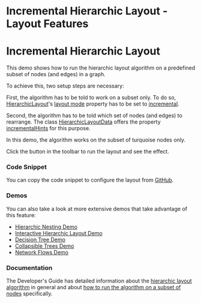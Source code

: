 <!--
 //////////////////////////////////////////////////////////////////////////////
 // @license
 // This file is part of yFiles for HTML 2.6.0.2.
 // Use is subject to license terms.
 //
 // Copyright (c) 2000-2023 by yWorks GmbH, Vor dem Kreuzberg 28,
 // 72070 Tuebingen, Germany. All rights reserved.
 //
 //////////////////////////////////////////////////////////////////////////////
-->
# Incremental Hierarchic Layout - Layout Features

# Incremental Hierarchic Layout

This demo shows how to run the hierarchic layout algorithm on a predefined subset of nodes (and edges) in a graph.

To achieve this, two setup steps are necessary:

First, the algorithm has to be told to work on a subset only. To do so, [HierarchicLayout](https://docs.yworks.com/yfileshtml/#/api/HierarchicLayout)'s [layout mode](https://docs.yworks.com/yfileshtml/#/api/Hierarchic#layoutMode) property has to be set to [incremental](https://docs.yworks.com/yfileshtml/#/api/LayoutMode#INCREMENTAL).

Second, the algorithm has to be told which set of nodes (and edges) to rearrange. The class [HierarchicLayoutData](https://docs.yworks.com/yfileshtml/#/api/HierarchicLayoutData) offers the property [incrementalHints](https://docs.yworks.com/yfileshtml/#/api/HierarchicLayoutData#incrementalHints) for this purpose.

In this demo, the algorithm works on the subset of turquoise nodes only.

Click the button in the toolbar to run the layout and see the effect.

### Code Snippet

You can copy the code snippet to configure the layout from [GitHub](https://github.com/yWorks/yfiles-for-html-demos/blob/master/demos/layout-features/hierarchic-incremental/HierarchicIncremental.ts).

### Demos

You can also take a look at more extensive demos that take advantage of this feature:

- [Hierarchic Nesting Demo](../../layout/hierarchic-nesting/)
- [Interactive Hierarchic Layout Demo](../../layout/interactive-hierarchic/)
- [Decision Tree Demo](../../showcase/decisiontree/)
- [Collapsible Trees Demo](../../view/collapse/)
- [Network Flows Demo](../../analysis/networkflows/)

### Documentation

The Developer's Guide has detailed information about the [hierarchic layout algorithm](https://docs.yworks.com/yfileshtml/#/dguide/hierarchical_layout) in general and about [how to run the algorithm on a subset of nodes](https://docs.yworks.com/yfileshtml/#/dguide/hierarchical_layout-incremental_layout) specifically.

